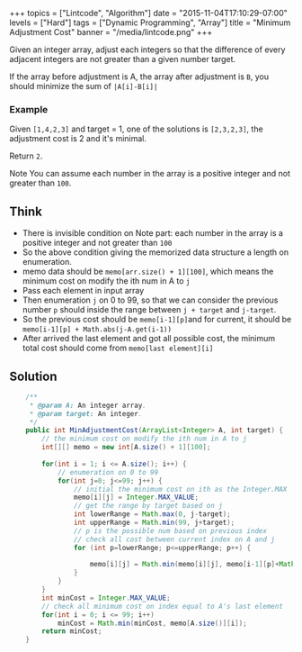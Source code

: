 +++
topics = ["Lintcode", "Algorithm"]
date = "2015-11-04T17:10:29-07:00"
levels = ["Hard"]
tags = ["Dynamic Programming", "Array"]
title = "Minimum Adjustment Cost"
banner = "/media/lintcode.png"
+++

Given an integer array, adjust each integers so that the difference of every adjacent integers are not greater than a given number target.

If the array before adjustment is A, the array after adjustment is `B`, you should minimize the sum of `|A[i]-B[i]|`
<!--more-->
### Example
Given `[1,4,2,3]` and target = 1, one of the solutions is `[2,3,2,3]`, the adjustment cost is 2 and it's minimal.

Return `2`.

Note
You can assume each number in the array is a positive integer and not greater than `100`.

## Think
- There is invisible condition on Note part: each number in the array is a positive integer and not greater than `100`
- So the above condition giving the memorized data structure a length on enumeration.
- memo data should be `memo[arr.size() + 1][100]`, which means the minimum cost on modify the ith num in A to `j` 
- Pass each element in input array
- Then enumeration `j` on 0 to 99, so that we can consider the previous number `p` should inside the range between `j + target` and `j-target`.
- So the previous cost should be `memo[i-1][p]`and for current, it should be `memo[i-1][p] + Math.abs(j-A.get(i-1))`
- After arrived the last element and got all possible cost, the minimum total cost should come from `memo[last element][i]`

## Solution
```java
    /**
     * @param A: An integer array.
     * @param target: An integer.
     */
    public int MinAdjustmentCost(ArrayList<Integer> A, int target) {
        // the minimum cost on modify the ith num in A to j 
        int[][] memo = new int[A.size() + 1][100];
        
        for(int i = 1; i <= A.size(); i++) {
            // enumeration on 0 to 99 
            for(int j=0; j<=99; j++) {
                // initial the minimum cost on ith as the Integer.MAX
                memo[i][j] = Integer.MAX_VALUE;
                // get the range by target based on j 
                int lowerRange = Math.max(0, j-target);
                int upperRange = Math.min(99, j+target);
                // p is the possible num based on previous index
                // check all cost between current index on A and j
                for (int p=lowerRange; p<=upperRange; p++) {
                    
                    memo[i][j] = Math.min(memo[i][j], memo[i-1][p]+Math.abs(j-A.get(i-1)));
                }
            }
        }
        int minCost = Integer.MAX_VALUE;
        // check all minimum cost on index equal to A's last element
        for(int i = 0; i <= 99; i++)
            minCost = Math.min(minCost, memo[A.size()][i]);
        return minCost;
    }
```
